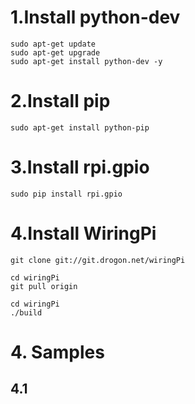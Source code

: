 # 1.Install python-dev
    sudo apt-get update
    sudo apt-get upgrade
    sudo apt-get install python-dev -y

# 2.Install pip
    sudo apt-get install python-pip

# 3.Install rpi.gpio
    sudo pip install rpi.gpio

# 4.Install WiringPi
    git clone git://git.drogon.net/wiringPi
        
    cd wiringPi
    git pull origin

    cd wiringPi
    ./build
# 4. Samples

## 4.1 
